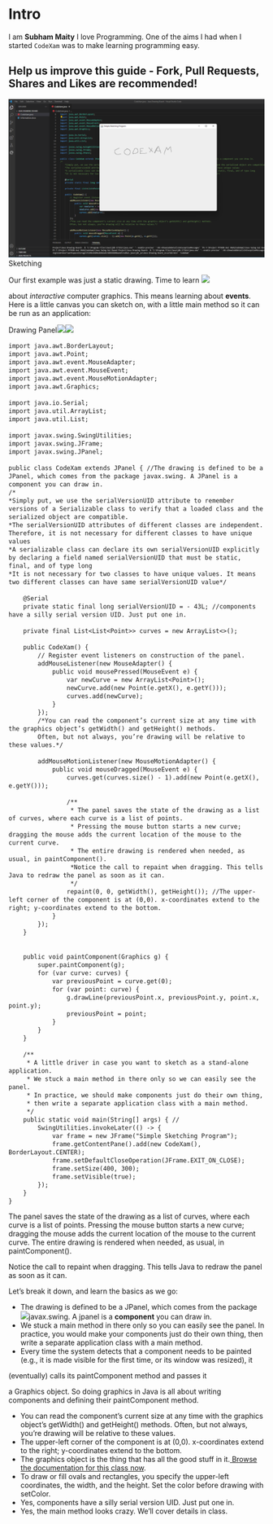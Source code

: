﻿# Intro
I am **Subham Maity**
I love Programming. One of the aims I had when I started ```CodeXam``` was to make learning programming easy.
## Help us improve this guide - **Fork, Pull Requests, Shares and Likes are recommended**!
![screenshot](https://github.com/Subham-Maity/Java-Swing-GUI-Based-Projects/blob/master/Java%20Drawing%20Board%20V1.0/Version%201/Screenshot.png)
Sketching

Our first example was just a static drawing. Time to learn  ![](https://github.com/Subham-Maity/Drawing-Board-V1.0-java-Swing/blob/master/Images/Aspose.Words.3b2307bb-2030-4168-a88c-456d87ee9da8.001.png)

about *interactive* computer graphics. This means learning about **events**. Here is a little canvas you can sketch on, with a little main method so it can be run as an application:

Drawing Panel![](https://github.com/Subham-Maity/Drawing-Board-V1.0-java-Swing/blob/master/Images/Aspose.Words.3b2307bb-2030-4168-a88c-456d87ee9da8.002.png)![](https://github.com/Subham-Maity/Drawing-Board-V1.0-java-Swing/blob/master/Images/Aspose.Words.3b2307bb-2030-4168-a88c-456d87ee9da8.003.png)
```
import java.awt.BorderLayout;
import java.awt.Point;
import java.awt.event.MouseAdapter;
import java.awt.event.MouseEvent;
import java.awt.event.MouseMotionAdapter;
import java.awt.Graphics;

import java.io.Serial;
import java.util.ArrayList;
import java.util.List;

import javax.swing.SwingUtilities;
import javax.swing.JFrame;
import javax.swing.JPanel;

public class CodeXam extends JPanel { //The drawing is defined to be a JPanel, which comes from the package javax.swing. A JPanel is a component you can draw in.
/*
*Simply put, we use the serialVersionUID attribute to remember versions of a Serializable class to verify that a loaded class and the serialized object are compatible.
*The serialVersionUID attributes of different classes are independent. Therefore, it is not necessary for different classes to have unique values
*A serializable class can declare its own serialVersionUID explicitly by declaring a field named serialVersionUID that must be static, final, and of type long
*It is not necessary for two classes to have unique values. It means two different classes can have same serialVersionUID value*/

    @Serial
    private static final long serialVersionUID = - 43L; //components have a silly serial version UID. Just put one in.

    private final List<List<Point>> curves = new ArrayList<>();

    public CodeXam() {
        // Register event listeners on construction of the panel.
        addMouseListener(new MouseAdapter() {
            public void mousePressed(MouseEvent e) {
                var newCurve = new ArrayList<Point>();
                newCurve.add(new Point(e.getX(), e.getY()));
                curves.add(newCurve);
            }
        });
        /*You can read the component’s current size at any time with the graphics object’s getWidth() and getHeight() methods.
        Often, but not always, you’re drawing will be relative to these values.*/

        addMouseMotionListener(new MouseMotionAdapter() {
            public void mouseDragged(MouseEvent e) {
                curves.get(curves.size() - 1).add(new Point(e.getX(), e.getY()));

                /**
                 * The panel saves the state of the drawing as a list of curves, where each curve is a list of points.
                 * Pressing the mouse button starts a new curve; dragging the mouse adds the current location of the mouse to the current curve.
                 * The entire drawing is rendered when needed, as usual, in paintComponent().
                 *Notice the call to repaint when dragging. This tells Java to redraw the panel as soon as it can.
                 */
                repaint(0, 0, getWidth(), getHeight()); //The upper-left corner of the component is at (0,0). x-coordinates extend to the right; y-coordinates extend to the bottom.
            }
        });
    }


    public void paintComponent(Graphics g) {
        super.paintComponent(g);
        for (var curve: curves) {
            var previousPoint = curve.get(0);
            for (var point: curve) {
                g.drawLine(previousPoint.x, previousPoint.y, point.x, point.y);
                previousPoint = point;
            }
        }
    }

    /**
     * A little driver in case you want to sketch as a stand-alone application.
     * We stuck a main method in there only so we can easily see the panel.
     * In practice, we should make components just do their own thing,
     * then write a separate application class with a main method.
     */
    public static void main(String[] args) { //
        SwingUtilities.invokeLater(() -> {
            var frame = new JFrame("Simple Sketching Program");
            frame.getContentPane().add(new CodeXam(), BorderLayout.CENTER);
            frame.setDefaultCloseOperation(JFrame.EXIT_ON_CLOSE);
            frame.setSize(400, 300);
            frame.setVisible(true);
        });
    }
}

```
The panel saves the state of the drawing as a list of curves, where each curve is a list of points. Pressing the mouse button starts a new curve; dragging the mouse adds the current location of the mouse to the current curve. The entire drawing is rendered when needed, as usual, in paintComponent().

Notice the call to repaint when dragging. This tells Java to redraw the panel as soon as it can.

Let’s break it down, and learn the basics as we go:

- The drawing is defined to be a JPanel, which comes from the package ![](https://github.com/Subham-Maity/Drawing-Board-V1.0-java-Swing/blob/master/Images/Aspose.Words.3b2307bb-2030-4168-a88c-456d87ee9da8.010.png)javax.swing. A jpanel is a **component** you can draw in.
- We stuck a main method in there only so you can easily see the panel. In practice, you would make your components just do their own thing, then write a separate application class with a main method.
- Every time the system detects that a component needs to be painted (e.g., it is made visible for the first time, or its window was resized), it 

(eventually) calls its paintComponent method and passes it 

a Graphics object. So doing graphics in Java is all about writing components and defining their paintComponent method.

- You can read the component’s current size at any time with the graphics object’s getWidth() and getHeight() methods. Often, but not always, you’re drawing will be relative to these values.
- The upper-left corner of the component is at (0,0). x-coordinates extend to the right; y-coordinates extend to the bottom.
- The graphics object is the thing that has all the good stuff in it.[ Browse the documentation for this class now](https://docs.oracle.com/en/java/javase/13/docs/api/java.desktop/java/awt/Graphics.html).
- To draw or fill ovals and rectangles, you specify the upper-left coordinates, the width, and the height. Set the color before drawing with setColor.
- Yes, components have a silly serial version UID. Just put one in.
- Yes, the main method looks crazy. We’ll cover details in class.
